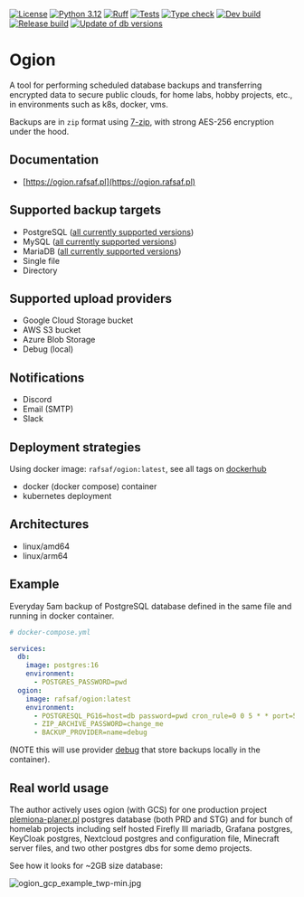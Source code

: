 [![License](https://img.shields.io/github/license/rafsaf/ogion)](https://github.com/rafsaf/ogion/blob/main/LICENSE)
[![Python 3.12](https://img.shields.io/badge/python-3.12-blue)](https://docs.python.org/3/whatsnew/3.12.html)
[![Ruff](https://img.shields.io/endpoint?url=https://raw.githubusercontent.com/astral-sh/ruff/main/assets/badge/v2.json)](https://github.com/astral-sh/ruff)
[![Tests](https://github.com/rafsaf/ogion/actions/workflows/tests.yml/badge.svg)](https://github.com/rafsaf/ogion/actions/workflows/tests.yml)
[![Type check](https://github.com/rafsaf/ogion/actions/workflows/type_check.yml/badge.svg)](https://github.com/rafsaf/ogion/actions/workflows/type_check.yml)
[![Dev build](https://github.com/rafsaf/ogion/actions/workflows/dev_build.yml/badge.svg)](https://github.com/rafsaf/ogion/actions/workflows/dev_build.yml)
[![Release build](https://github.com/rafsaf/ogion/actions/workflows/release_build.yml/badge.svg)](https://github.com/rafsaf/ogion/actions/workflows/release_build.yml)
[![Update of db versions](https://github.com/rafsaf/ogion/actions/workflows/update_compose_dbs.yml/badge.svg)](https://github.com/rafsaf/ogion/actions/workflows/update_compose_dbs.yml)

# Ogion

A tool for performing scheduled database backups and transferring encrypted data to secure public clouds, for home labs, hobby projects, etc., in environments such as k8s, docker, vms.

Backups are in `zip` format using [7-zip](https://www.7-zip.org/), with strong AES-256 encryption under the hood.

## Documentation

- [https://ogion.rafsaf.pl](https://ogion.rafsaf.pl)

## Supported backup targets

- PostgreSQL ([all currently supported versions](https://endoflife.date/postgresql))
- MySQL ([all currently supported versions](https://endoflife.date/mysql))
- MariaDB ([all currently supported versions](https://endoflife.date/mariadb))
- Single file
- Directory

## Supported upload providers

- Google Cloud Storage bucket
- AWS S3 bucket
- Azure Blob Storage
- Debug (local)

## Notifications

- Discord
- Email (SMTP)
- Slack

## Deployment strategies

Using docker image: `rafsaf/ogion:latest`, see all tags on [dockerhub](https://hub.docker.com/r/rafsaf/ogion/tags)

- docker (docker compose) container
- kubernetes deployment

## Architectures

- linux/amd64
- linux/arm64

## Example

Everyday 5am backup of PostgreSQL database defined in the same file and running in docker container.

```yml
# docker-compose.yml

services:
  db:
    image: postgres:16
    environment:
      - POSTGRES_PASSWORD=pwd
  ogion:
    image: rafsaf/ogion:latest
    environment:
      - POSTGRESQL_PG16=host=db password=pwd cron_rule=0 0 5 * * port=5432
      - ZIP_ARCHIVE_PASSWORD=change_me
      - BACKUP_PROVIDER=name=debug
```

(NOTE this will use provider [debug](https://ogion.rafsaf.pl/latest/providers/debug/) that store backups locally in the container).

## Real world usage

The author actively uses ogion (with GCS) for one production project [plemiona-planer.pl](https://plemiona-planer.pl) postgres database (both PRD and STG) and for bunch of homelab projects including self hosted Firefly III mariadb, Grafana postgres, KeyCloak postgres, Nextcloud postgres and configuration file, Minecraft server files, and two other postgres dbs for some demo projects.

See how it looks for ~2GB size database:

![ogion_gcp_example_twp-min.jpg](https://raw.githubusercontent.com/rafsaf/ogion/main/docs/images/ogion_gcp_example_twp-min.jpg)

<br>
<br>
